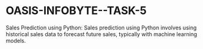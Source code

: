 # OASIS-INFOBYTE--TASK-5

Sales Prediction using Python:
Sales prediction using Python involves using historical sales data to forecast future sales, typically with machine learning models.
